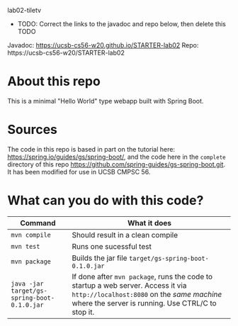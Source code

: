 lab02-tiletv


* TODO: Correct the links to the javadoc and repo below, then delete this TODO

Javadoc: https://ucsb-cs56-w20.github.io/STARTER-lab02
Repo: https://ucsb-cs56-w20/STARTER-lab02

# About this repo

This is a minimal "Hello World" type webapp built with Spring Boot.


# Sources

The code in this repo is based in part on the tutorial here:
<https://spring.io/guides/gs/spring-boot/>, and the code here in the
`complete` directory of this repo
<https://github.com/spring-guides/gs-spring-boot.git>.  It has been
modified for use in UCSB CMPSC 56.

# What can you do with this code?

| Command | What it does   |
|----------|---------------------------------------|
| `mvn compile` | Should result in a clean compile |
| `mvn test` | Runs one sucessful test |
| `mvn package` | Builds the jar file `target/gs-spring-boot-0.1.0.jar` |
| `java -jar target/gs-spring-boot-0.1.0.jar` | If done after `mvn package`, runs the code to startup a web server.  Access it via `http://localhost:8080` on the *same machine* where the server is running.  Use CTRL/C to stop it. |

